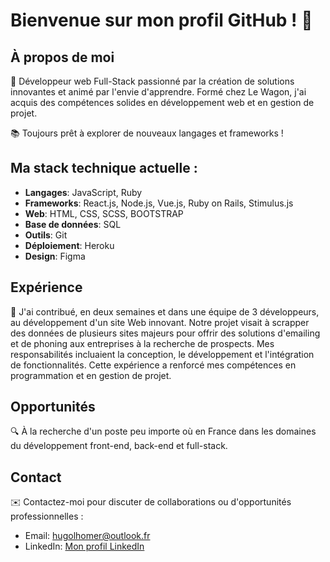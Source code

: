 # Bienvenue sur mon profil GitHub ! 👋

## À propos de moi
🚀 Développeur web Full-Stack passionné par la création de solutions innovantes et animé par l'envie d'apprendre. Formé chez Le Wagon, j'ai acquis des compétences solides en développement web et en gestion de projet.

📚 Toujours prêt à explorer de nouveaux langages et frameworks !

## Ma stack technique actuelle :
- **Langages**: JavaScript, Ruby
- **Frameworks**: React.js, Node.js, Vue.js, Ruby on Rails, Stimulus.js
- **Web**: HTML, CSS, SCSS, BOOTSTRAP
- **Base de données**: SQL
- **Outils**: Git
- **Déploiement**: Heroku
- **Design**: Figma

## Expérience
💼 J'ai contribué, en deux semaines et dans une équipe de 3 développeurs, au développement d'un site Web innovant. Notre projet visait à scrapper des données de plusieurs sites majeurs pour offrir des solutions d'emailing et de phoning aux entreprises à la recherche de prospects. Mes responsabilités incluaient la conception, le développement et l'intégration de fonctionnalités. Cette expérience a renforcé mes compétences en programmation et en gestion de projet.

## Opportunités
🔍 À la recherche d'un poste peu importe où en France dans les domaines du développement front-end, back-end et full-stack.

## Contact
✉️ Contactez-moi pour discuter de collaborations ou d'opportunités professionnelles :
- Email: hugolhomer@outlook.fr
- LinkedIn: [Mon profil LinkedIn](https://www.linkedin.com/in/hugolhomer) 
